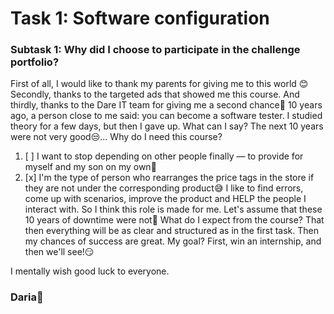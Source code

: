 # **Task 1: Software configuration**

### Subtask 1: Why did I choose to participate in the challenge portfolio?

First of all, I would like to thank my parents for giving me to this world :blush: 
Secondly, thanks to the targeted ads that showed me this course.
And thirdly, thanks to the Dare IT team for giving me a second chance:pray:
10 years ago, a person close to me said: you can become a software tester. I studied theory for a few days, 
but then I gave up. What can I say? The next 10 years were not very good:unamused:...
Why do I need this course? 
1. [ ] I want to stop depending on other people finally — to provide for myself and my son on my own:money_with_wings:
2. [x] I'm the type of person who rearranges the price tags in the store if they are not under the corresponding product:sweat_smile: I like to find errors, come up with scenarios, improve the product and HELP the people I interact with. 
So I think this role is made for me. Let's assume that these 10 years of downtime were not:grimacing:
What do I expect from the course? That then everything will be as clear and structured as in the first task. Then my chances of success are great.
My goal? First, win an internship, and then we'll see!:smirk:

I mentally wish good luck to everyone.

### Daria:new_moon_with_face:
